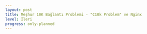 ```yaml
---
layout: post
title: Meşhur 10K Bağlantı Problemi - "C10k Problem" ve Nginx
level: İleri
progress: only-planned
---
```



